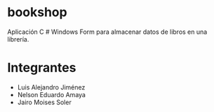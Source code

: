 # bookshop
Aplicación C # Windows Form para almacenar datos de libros en una librería. 
# Integrantes
* Luis Alejandro Jiménez
* Nelson Eduardo Amaya
* Jairo Moises Soler 
